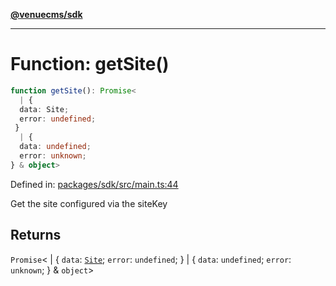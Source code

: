 [**@venuecms/sdk**](../Index.md)

***

# Function: getSite()

```ts
function getSite(): Promise<
  | {
  data: Site;
  error: undefined;
 }
  | {
  data: undefined;
  error: unknown;
} & object>
```

Defined in: [packages/sdk/src/main.ts:44](https://github.com/venuecms/sdk/blob/f0a33ef2da5aac33574dc9934ae8ba73e5fde3eb/packages/sdk/src/main.ts#L44)

Get the site configured via the siteKey

## Returns

`Promise`\<
  \| \{
  `data`: [`Site`](../type-aliases/Site.md);
  `error`: `undefined`;
 \}
  \| \{
  `data`: `undefined`;
  `error`: `unknown`;
 \} & `object`\>
